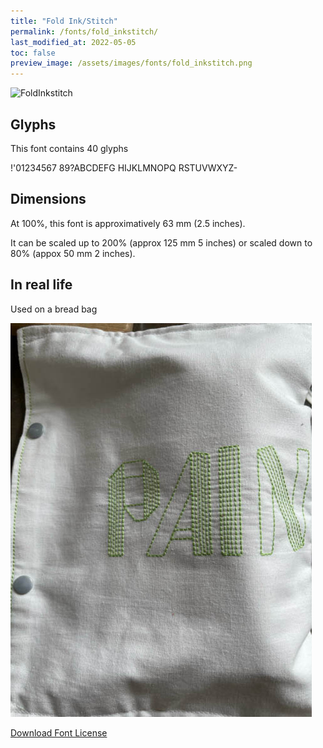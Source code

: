 ```yaml
---
title: "Fold Ink/Stitch"
permalink: /fonts/fold_inkstitch/
last_modified_at: 2022-05-05
toc: false
preview_image: /assets/images/fonts/fold_inkstitch.png
---
```

![FoldInkstitch](/assets/images/fonts/fold_inkstitch.png)

## Glyphs
This font contains 40 glyphs

!'01234567
89?ABCDEFG
HIJKLMNOPQ
RSTUVWXYZ-

## Dimensions

At 100%, this font is approximatively  63 mm (2.5 inches).

It can be scaled up to 200% (approx 125 mm 5 inches) or scaled down  to 80% (appox 50 mm 2 inches).

## In real life


Used on a bread bag

![Bread Bag](/assets/images/fonts/folded2.jpg)

[Download Font License](https://github.com/inkstitch/inkstitch/tree/main/fonts/fold_inkstitch/license)
